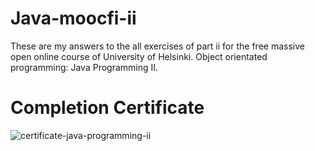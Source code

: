 # Java-moocfi-ii
These are my answers to the all exercises of part ii for the free massive open online course of University of Helsinki. 
Object orientated programming: Java Programming II.

# Completion Certificate
![certificate-java-programming-ii](https://github.com/user-attachments/assets/e5f8fc27-cb0c-449b-a1fe-ff0f432b8d62)



